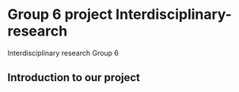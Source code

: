 # Group 6 project Interdisciplinary-research
Interdisciplinary research Group 6

## Introduction to our project 